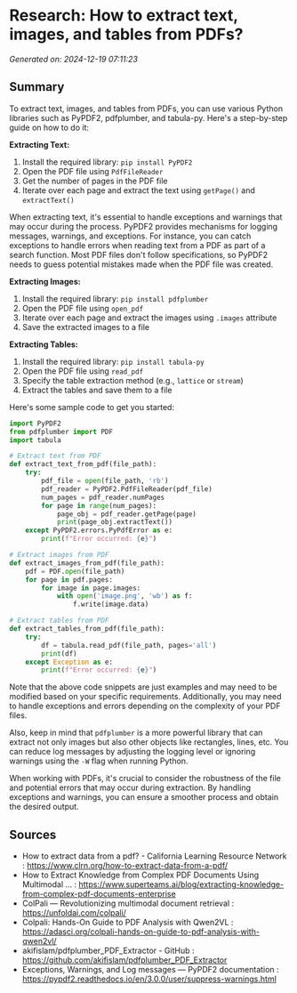 # Research: How to extract text, images, and tables from PDFs?

*Generated on: 2024-12-19 07:11:23*

## Summary

To extract text, images, and tables from PDFs, you can use various Python libraries such as PyPDF2, pdfplumber, and tabula-py. Here's a step-by-step guide on how to do it:

**Extracting Text:**

1. Install the required library: `pip install PyPDF2`
2. Open the PDF file using `PdfFileReader`
3. Get the number of pages in the PDF file
4. Iterate over each page and extract the text using `getPage()` and `extractText()`

When extracting text, it's essential to handle exceptions and warnings that may occur during the process. PyPDF2 provides mechanisms for logging messages, warnings, and exceptions. For instance, you can catch exceptions to handle errors when reading text from a PDF as part of a search function. Most PDF files don't follow specifications, so PyPDF2 needs to guess potential mistakes made when the PDF file was created.

**Extracting Images:**

1. Install the required library: `pip install pdfplumber`
2. Open the PDF file using `open_pdf`
3. Iterate over each page and extract the images using `.images` attribute
4. Save the extracted images to a file

**Extracting Tables:**

1. Install the required library: `pip install tabula-py`
2. Open the PDF file using `read_pdf`
3. Specify the table extraction method (e.g., `lattice` or `stream`)
4. Extract the tables and save them to a file

Here's some sample code to get you started:

```python
import PyPDF2
from pdfplumber import PDF
import tabula

# Extract text from PDF
def extract_text_from_pdf(file_path):
    try:
        pdf_file = open(file_path, 'rb')
        pdf_reader = PyPDF2.PdfFileReader(pdf_file)
        num_pages = pdf_reader.numPages
        for page in range(num_pages):
            page_obj = pdf_reader.getPage(page)
            print(page_obj.extractText())
    except PyPDF2.errors.PyPdfError as e:
        print(f"Error occurred: {e}")

# Extract images from PDF
def extract_images_from_pdf(file_path):
    pdf = PDF.open(file_path)
    for page in pdf.pages:
        for image in page.images:
            with open('image.png', 'wb') as f:
                f.write(image.data)

# Extract tables from PDF
def extract_tables_from_pdf(file_path):
    try:
        df = tabula.read_pdf(file_path, pages='all')
        print(df)
    except Exception as e:
        print(f"Error occurred: {e}")
```

Note that the above code snippets are just examples and may need to be modified based on your specific requirements. Additionally, you may need to handle exceptions and errors depending on the complexity of your PDF files.

Also, keep in mind that `pdfplumber` is a more powerful library that can extract not only images but also other objects like rectangles, lines, etc. You can reduce log messages by adjusting the logging level or ignoring warnings using the `-W` flag when running Python.

When working with PDFs, it's crucial to consider the robustness of the file and potential errors that may occur during extraction. By handling exceptions and warnings, you can ensure a smoother process and obtain the desired output.

## Sources

* How to extract data from a pdf? - California Learning Resource Network : https://www.clrn.org/how-to-extract-data-from-a-pdf/
* How to Extract Knowledge from Complex PDF Documents Using Multimodal ... : https://www.superteams.ai/blog/extracting-knowledge-from-complex-pdf-documents-enterprise
* ColPali — Revolutionizing multimodal document retrieval : https://unfoldai.com/colpali/
* Colpali: Hands-On Guide to PDF Analysis with Qwen2VL : https://adasci.org/colpali-hands-on-guide-to-pdf-analysis-with-qwen2vl/
* akifislam/pdfplumber_PDF_Extractor - GitHub : https://github.com/akifislam/pdfplumber_PDF_Extractor
* Exceptions, Warnings, and Log messages — PyPDF2 documentation : https://pypdf2.readthedocs.io/en/3.0.0/user/suppress-warnings.html
